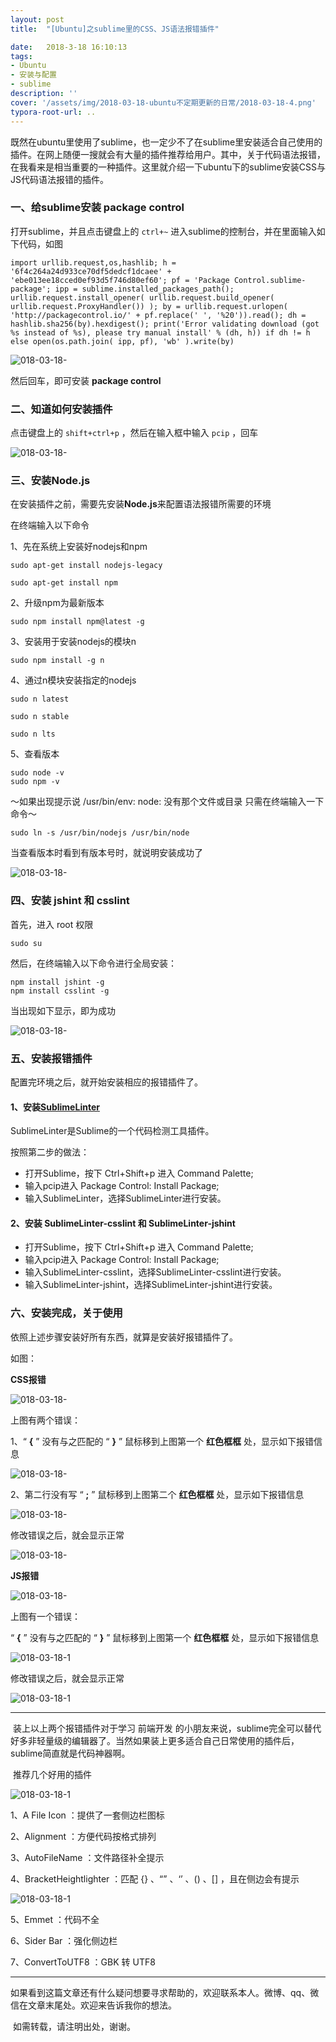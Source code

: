 ```yaml
---
layout: post
title:  "[Ubuntu]之sublime里的CSS、JS语法报错插件"

date:   2018-3-18 16:10:13
tags:
- Ubuntu
- 安装与配置
- sublime
description: ''
cover: '/assets/img/2018-03-18-ubuntu不定期更新的日常/2018-03-18-4.png'
typora-root-url: ..
---
```


​	既然在ubuntu里使用了sublime，也一定少不了在sublime里安装适合自己使用的插件。在网上随便一搜就会有大量的插件推荐给用户。其中，关于代码语法报错，在我看来是相当重要的一种插件。这里就介绍一下ubuntu下的sublime安装CSS与JS代码语法报错的插件。

### 一、给sublime安装 package control

打开sublime，并且点击键盘上的 `ctrl+~` 进入sublime的控制台，并在里面输入如下代码，如图

```shell
import urllib.request,os,hashlib; h = '6f4c264a24d933ce70df5dedcf1dcaee' + 'ebe013ee18cced0ef93d5f746d80ef60'; pf = 'Package Control.sublime-package'; ipp = sublime.installed_packages_path(); urllib.request.install_opener( urllib.request.build_opener( urllib.request.ProxyHandler()) ); by = urllib.request.urlopen( 'http://packagecontrol.io/' + pf.replace(' ', '%20')).read(); dh = hashlib.sha256(by).hexdigest(); print('Error validating download (got %s instead of %s), please try manual install' % (dh, h)) if dh != h else open(os.path.join( ipp, pf), 'wb' ).write(by)
```

![018-03-18-](/assets/img/2018-03-18-ubuntu不定期更新的日常/2018-03-18-1.png)

然后回车，即可安装 **package control**



### 二、知道如何安装插件

点击键盘上的 `shift+ctrl+p` ，然后在输入框中输入 `pcip` ，回车

![018-03-18-](/assets/img/2018-03-18-ubuntu不定期更新的日常/2018-03-18-2.png)



### 三、安装Node.js

在安装插件之前，需要先安装**Node.js**来配置语法报错所需要的环境

在终端输入以下命令

1、先在系统上安装好nodejs和npm

```shell
sudo apt-get install nodejs-legacy
```

```shell
sudo apt-get install npm
```

2、升级npm为最新版本

```shell
sudo npm install npm@latest -g
```

3、安装用于安装nodejs的模块n

```shell
sudo npm install -g n
```

4、通过n模块安装指定的nodejs

```shell
sudo n latest
```

```shell
sudo n stable
```

```shell
sudo n lts
```

5、查看版本

```shell
sudo node -v
sudo npm -v
```

～如果出现提示说 /usr/bin/env: node: 没有那个文件或目录 只需在终端输入一下命令～

```shell
sudo ln -s /usr/bin/nodejs /usr/bin/node
```

当查看版本时看到有版本号时，就说明安装成功了

![018-03-18-](/assets/img/2018-03-18-ubuntu不定期更新的日常/2018-03-18-3.png)



### 四、安装 jshint 和 csslint

首先，进入 root 权限

```shell
sudo su
```

然后，在终端输入以下命令进行全局安装：

```shell
npm install jshint -g
npm install csslint -g
```

当出现如下显示，即为成功

![018-03-18-](/assets/img/2018-03-18-ubuntu不定期更新的日常/2018-03-18-4.png)



### 五、安装报错插件

配置完环境之后，就开始安装相应的报错插件了。

#### 1、**安装**[**SublimeLinter**](https://github.com/SublimeLinter/SublimeLinter3)

SublimeLinter是Sublime的一个代码检测工具插件。

按照第二步的做法：

- 打开Sublime，按下 Ctrl+Shift+p 进入 Command Palette;
- 输入pcip进入 Package Control: Install Package;
- 输入SublimeLinter，选择SublimeLinter进行安装。

#### 2、安装 SublimeLinter-csslint 和 SublimeLinter-jshint

- 打开Sublime，按下 Ctrl+Shift+p 进入 Command Palette;
- 输入pcip进入 Package Control: Install Package;
- 输入SublimeLinter-csslint，选择SublimeLinter-csslint进行安装。
- 输入SublimeLinter-jshint，选择SublimeLinter-jshint进行安装。



### 六、安装完成，关于使用

依照上述步骤安装好所有东西，就算是安装好报错插件了。

如图：

**CSS报错**

![018-03-18-](/assets/img/2018-03-18-ubuntu不定期更新的日常/2018-03-18-5.png)

上图有两个错误：

1、“ **{** ” 没有与之匹配的 “ **}** ” 鼠标移到上图第一个 **红色框框** 处，显示如下报错信息

![018-03-18-](/assets/img/2018-03-18-ubuntu不定期更新的日常/2018-03-18-6.png)



2、第二行没有写 “ **;** ” 鼠标移到上图第二个 **红色框框** 处，显示如下报错信息

![018-03-18-](/assets/img/2018-03-18-ubuntu不定期更新的日常/2018-03-18-7.png)



修改错误之后，就会显示正常

![018-03-18-](/assets/img/2018-03-18-ubuntu不定期更新的日常/2018-03-18-8.png)



**JS报错**

![018-03-18-](/assets/img/2018-03-18-ubuntu不定期更新的日常/2018-03-18-9.png)

上图有一个错误：

“ **{** ” 没有与之匹配的 “ **}** ” 鼠标移到上图第一个 **红色框框** 处，显示如下报错信息

![018-03-18-1](/assets/img/2018-03-18-ubuntu不定期更新的日常/2018-03-18-10.png)

修改错误之后，就会显示正常

![018-03-18-1](/assets/img/2018-03-18-ubuntu不定期更新的日常/2018-03-18-11.png)



--------------------

​	装上以上两个报错插件对于学习 前端开发 的小朋友来说，sublime完全可以替代好多非轻量级的编辑器了。当然如果装上更多适合自己日常使用的插件后，sublime简直就是代码神器啊。

​	推荐几个好用的插件

![018-03-18-1](/assets/img/2018-03-18-ubuntu不定期更新的日常/2018-03-18-12.png)

1、A File Icon ：提供了一套侧边栏图标



2、Alignment ：方便代码按格式排列



3、AutoFileName ：文件路径补全提示



4、BracketHeightlighter ：匹配 {} 、“” 、‘’ 、() 、[] ，且在侧边会有提示

![018-03-18-1](/assets/img/2018-03-18-ubuntu不定期更新的日常/2018-03-18-14.png)

5、Emmet ：代码不全



6、Sider Bar ：强化侧边栏



7、ConvertToUTF8 ：GBK 转 UTF8



-----------

​	如果看到这篇文章还有什么疑问想要寻求帮助的，欢迎联系本人。微博、qq、微信在文章末尾处。欢迎来告诉我你的想法。

​	如需转载，请注明出处，谢谢。
